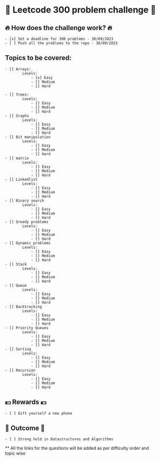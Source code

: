 # 💐 Leetcode 300 problem challenge 💐

## 🔥 How does the challenge work? 🔥
    - [x] Set a deadline for 300 problems - 30/09/2023
    - [ ] Push all the problems to the repo - 30/09/2023

## Topics to be covered:
    - [] Arrays:
            Levels:
                - [x] Easy
                - [] Medium
                - [] Hard

    - [] Trees:
            Levels:
                - [] Easy
                - [] Medium
                - [] Hard
    - [] Graphs
            Levels:
                - [] Easy
                - [] Medium
                - [] Hard
    - [] Bit manipulation
            Levels:
                - [] Easy
                - [] Medium
                - [] Hard
    - [] matrix
            Levels:
                - [] Easy
                - [] Medium
                - [] Hard
    - [] Linkedlist
            Levels:
                - [] Easy
                - [] Medium
                - [] Hard
    - [] Binary search
            Levels:
                - [] Easy
                - [] Medium
                - [] Hard
    - [] Greedy problems
            Levels:
                - [] Easy
                - [] Medium
                - [] Hard
    - [] Dynamic problems
            Levels:
                - [] Easy
                - [] Medium
                - [] Hard
    - [] Stack
            Levels:
                - [] Easy
                - [] Medium
                - [] Hard
    - [] Queue
            Levels:
                - [] Easy
                - [] Medium
                - [] Hard
    - [] Backtracking
            Levels:
                - [] Easy
                - [] Medium
                - [] Hard
    - [] Priority Queues
            Levels:
                - [] Easy
                - [] Medium
                - [] Hard
    - [] Sorting
            Levels:
                - [] Easy
                - [] Medium
                - [] Hard
    - [] Recursion
            Levels:
                - [] Easy
                - [] Medium
                - [] Hard

## 💵 Rewards 💵
    - [ ] Gift yourself a new phone

## 💪 Outcome 💪
    - [ ] Strong hold in Datastructures and Algorithms

** All the links for the questions will be added as per difficulty order and topic wise
